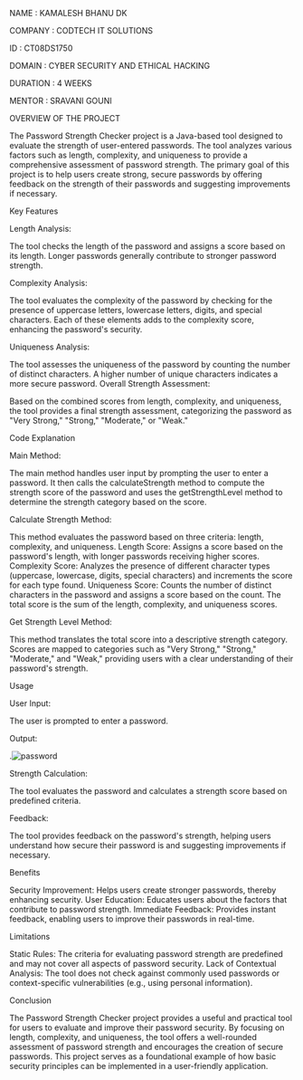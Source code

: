 NAME : KAMALESH BHANU DK

COMPANY : CODTECH IT SOLUTIONS

ID : CT08DS1750

DOMAIN : CYBER SECURITY AND ETHICAL HACKING

DURATION : 4 WEEKS

MENTOR : SRAVANI GOUNI


OVERVIEW OF THE PROJECT

The Password Strength Checker project is a Java-based tool designed to evaluate the strength of user-entered passwords. The tool analyzes various factors such as length, complexity, and uniqueness to provide a comprehensive assessment of password strength. The primary goal of this project is to help users create strong, secure passwords by offering feedback on the strength of their passwords and suggesting improvements if necessary.

Key Features

Length Analysis:

The tool checks the length of the password and assigns a score based on its length. Longer passwords generally contribute to stronger password strength.

Complexity Analysis:

The tool evaluates the complexity of the password by checking for the presence of uppercase letters, lowercase letters, digits, and special characters. Each of these elements adds to the complexity score, enhancing the password's security.

Uniqueness Analysis:

The tool assesses the uniqueness of the password by counting the number of distinct characters. A higher number of unique characters indicates a more secure password.
Overall Strength Assessment:

Based on the combined scores from length, complexity, and uniqueness, the tool provides a final strength assessment, categorizing the password as "Very Strong," "Strong," "Moderate," or "Weak."

Code Explanation

Main Method:

The main method handles user input by prompting the user to enter a password. It then calls the calculateStrength method to compute the strength score of the password and uses the getStrengthLevel method to determine the strength category based on the score.

Calculate Strength Method:

This method evaluates the password based on three criteria: length, complexity, and uniqueness.
Length Score: Assigns a score based on the password's length, with longer passwords receiving higher scores.
Complexity Score: Analyzes the presence of different character types (uppercase, lowercase, digits, special characters) and increments the score for each type found.
Uniqueness Score: Counts the number of distinct characters in the password and assigns a score based on the count.
The total score is the sum of the length, complexity, and uniqueness scores.

Get Strength Level Method:

This method translates the total score into a descriptive strength category. Scores are mapped to categories such as "Very Strong," "Strong," "Moderate," and "Weak," providing users with a clear understanding of their password's strength.

Usage

User Input:

The user is prompted to enter a password.

Output:

.![password](https://github.com/KAMALESH-BHANU/CODTECH-TASK1/assets/173052485/50e2d125-ec68-462d-ba77-c47b9cb0c0d9)

Strength Calculation:

The tool evaluates the password and calculates a strength score based on predefined criteria.

Feedback:

The tool provides feedback on the password's strength, helping users understand how secure their password is and suggesting improvements if necessary.

Benefits

Security Improvement: Helps users create stronger passwords, thereby enhancing security.
User Education: Educates users about the factors that contribute to password strength.
Immediate Feedback: Provides instant feedback, enabling users to improve their passwords in real-time.

Limitations

Static Rules: The criteria for evaluating password strength are predefined and may not cover all aspects of password security.
Lack of Contextual Analysis: The tool does not check against commonly used passwords or context-specific vulnerabilities (e.g., using personal information).

Conclusion

The Password Strength Checker project provides a useful and practical tool for users to evaluate and improve their password security. By focusing on length, complexity, and uniqueness, the tool offers a well-rounded assessment of password strength and encourages the creation of secure passwords. This project serves as a foundational example of how basic security principles can be implemented in a user-friendly application.

